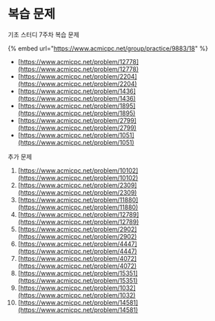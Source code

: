 # 복습 문제

기초 스터디 7주차 복습 문제

{% embed url="https://www.acmicpc.net/group/practice/9883/18" %}

* [https://www.acmicpc.net/problem/12778](https://www.acmicpc.net/problem/12778)
* [https://www.acmicpc.net/problem/2204](https://www.acmicpc.net/problem/2204)
* [https://www.acmicpc.net/problem/1436](https://www.acmicpc.net/problem/1436)
* [https://www.acmicpc.net/problem/1895](https://www.acmicpc.net/problem/1895)
* [https://www.acmicpc.net/problem/2799](https://www.acmicpc.net/problem/2799)
* [https://www.acmicpc.net/problem/1051](https://www.acmicpc.net/problem/1051)



추가 문제

1. [https://www.acmicpc.net/problem/10102](https://www.acmicpc.net/problem/10102)
2. [https://www.acmicpc.net/problem/2309](https://www.acmicpc.net/problem/2309)
3. [https://www.acmicpc.net/problem/11880](https://www.acmicpc.net/problem/11880)
4. [https://www.acmicpc.net/problem/12789](https://www.acmicpc.net/problem/12789)
5. [https://www.acmicpc.net/problem/2902](https://www.acmicpc.net/problem/2902)
6. [https://www.acmicpc.net/problem/4447](https://www.acmicpc.net/problem/4447)
7. [https://www.acmicpc.net/problem/4072](https://www.acmicpc.net/problem/4072)
8. [https://www.acmicpc.net/problem/15351](https://www.acmicpc.net/problem/15351)
9. [https://www.acmicpc.net/problem/1032](https://www.acmicpc.net/problem/1032)
10. [https://www.acmicpc.net/problem/14581](https://www.acmicpc.net/problem/14581)





